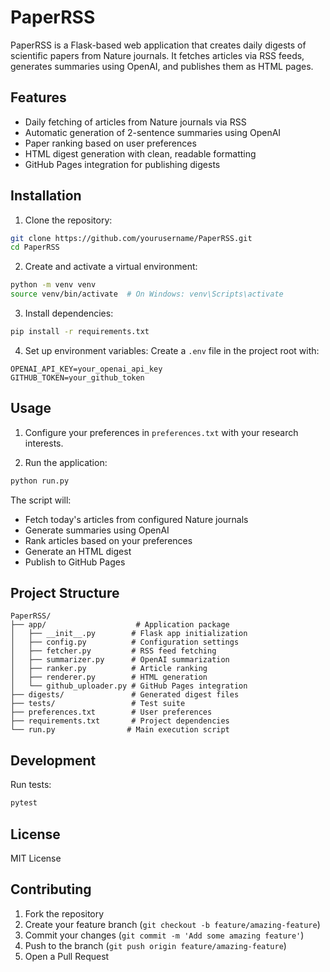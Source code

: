 # PaperRSS

PaperRSS is a Flask-based web application that creates daily digests of scientific papers from Nature journals. It fetches articles via RSS feeds, generates summaries using OpenAI, and publishes them as HTML pages.

## Features

- Daily fetching of articles from Nature journals via RSS
- Automatic generation of 2-sentence summaries using OpenAI
- Paper ranking based on user preferences
- HTML digest generation with clean, readable formatting
- GitHub Pages integration for publishing digests

## Installation

1. Clone the repository:
```bash
git clone https://github.com/yourusername/PaperRSS.git
cd PaperRSS
```

2. Create and activate a virtual environment:
```bash
python -m venv venv
source venv/bin/activate  # On Windows: venv\Scripts\activate
```

3. Install dependencies:
```bash
pip install -r requirements.txt
```

4. Set up environment variables:
Create a `.env` file in the project root with:
```
OPENAI_API_KEY=your_openai_api_key
GITHUB_TOKEN=your_github_token
```

## Usage

1. Configure your preferences in `preferences.txt` with your research interests.

2. Run the application:
```bash
python run.py
```

The script will:
- Fetch today's articles from configured Nature journals
- Generate summaries using OpenAI
- Rank articles based on your preferences
- Generate an HTML digest
- Publish to GitHub Pages

## Project Structure

```
PaperRSS/
├── app/                    # Application package
│   ├── __init__.py        # Flask app initialization
│   ├── config.py          # Configuration settings
│   ├── fetcher.py         # RSS feed fetching
│   ├── summarizer.py      # OpenAI summarization
│   ├── ranker.py          # Article ranking
│   ├── renderer.py        # HTML generation
│   └── github_uploader.py # GitHub Pages integration
├── digests/               # Generated digest files
├── tests/                 # Test suite
├── preferences.txt        # User preferences
├── requirements.txt       # Project dependencies
└── run.py                # Main execution script
```

## Development

Run tests:
```bash
pytest
```

## License

MIT License

## Contributing

1. Fork the repository
2. Create your feature branch (`git checkout -b feature/amazing-feature`)
3. Commit your changes (`git commit -m 'Add some amazing feature'`)
4. Push to the branch (`git push origin feature/amazing-feature`)
5. Open a Pull Request
